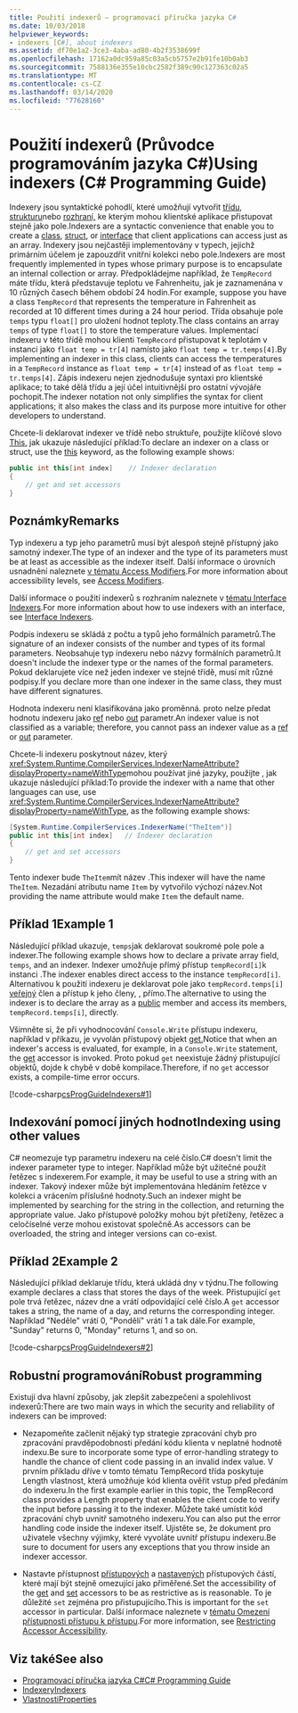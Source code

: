 ```yaml
---
title: Použití indexerů – programovací příručka jazyka C#
ms.date: 10/03/2018
helpviewer_keywords:
- indexers [C#], about indexers
ms.assetid: df70e1a2-3ce3-4aba-ad80-4b2f3538699f
ms.openlocfilehash: 17162a0dc959a85c03a5cb5757e2b91fe10b0ab3
ms.sourcegitcommit: 7588136e355e10cbc2582f389c90c127363c02a5
ms.translationtype: MT
ms.contentlocale: cs-CZ
ms.lasthandoff: 03/14/2020
ms.locfileid: "77628160"
---
```

# <a name="using-indexers-c-programming-guide"></a><span data-ttu-id="841d2-102">Použití indexerů (Průvodce programováním jazyka C#)</span><span class="sxs-lookup"><span data-stu-id="841d2-102">Using indexers (C# Programming Guide)</span></span>

<span data-ttu-id="841d2-103">Indexery jsou syntaktické pohodlí, které umožňují vytvořit [třídu](../../language-reference/keywords/class.md), [strukturu](../../language-reference/builtin-types/struct.md)nebo [rozhraní,](../../language-reference/keywords/interface.md) ke kterým mohou klientské aplikace přistupovat stejně jako pole.</span><span class="sxs-lookup"><span data-stu-id="841d2-103">Indexers are a syntactic convenience that enable you to create a [class](../../language-reference/keywords/class.md), [struct](../../language-reference/builtin-types/struct.md), or [interface](../../language-reference/keywords/interface.md) that client applications can access just as an array.</span></span> <span data-ttu-id="841d2-104">Indexery jsou nejčastěji implementovány v typech, jejichž primárním účelem je zapouzdřit vnitřní kolekci nebo pole.</span><span class="sxs-lookup"><span data-stu-id="841d2-104">Indexers are most frequently implemented in types whose primary purpose is to encapsulate an internal collection or array.</span></span> <span data-ttu-id="841d2-105">Předpokládejme například, že `TempRecord` máte třídu, která představuje teplotu ve Fahrenheitu, jak je zaznamenána v 10 různých časech během období 24 hodin.</span><span class="sxs-lookup"><span data-stu-id="841d2-105">For example, suppose you have a class `TempRecord` that represents the temperature in Fahrenheit as recorded at 10 different times during a 24 hour period.</span></span> <span data-ttu-id="841d2-106">Třída obsahuje pole `temps` typu `float[]` pro uložení hodnot teploty.</span><span class="sxs-lookup"><span data-stu-id="841d2-106">The class contains an array `temps` of type `float[]` to store the temperature values.</span></span> <span data-ttu-id="841d2-107">Implementací indexeru v této třídě mohou klienti `TempRecord` přistupovat k teplotám v instanci jako `float temp = tr[4]` namísto jako `float temp = tr.temps[4]`.</span><span class="sxs-lookup"><span data-stu-id="841d2-107">By implementing an indexer in this class, clients can access the temperatures in a `TempRecord` instance as `float temp = tr[4]` instead of as `float temp = tr.temps[4]`.</span></span> <span data-ttu-id="841d2-108">Zápis indexeru nejen zjednodušuje syntaxi pro klientské aplikace; to také dělá třídu a její účel intuitivnější pro ostatní vývojáře pochopit.</span><span class="sxs-lookup"><span data-stu-id="841d2-108">The indexer notation not only simplifies the syntax for client applications; it also makes the class and its purpose more intuitive for other developers to understand.</span></span>  
  
<span data-ttu-id="841d2-109">Chcete-li deklarovat indexer ve třídě nebo struktuře, použijte klíčové slovo [This,](../../language-reference/keywords/this.md) jak ukazuje následující příklad:</span><span class="sxs-lookup"><span data-stu-id="841d2-109">To declare an indexer on a class or struct, use the [this](../../language-reference/keywords/this.md) keyword, as the following example shows:</span></span>

```csharp
public int this[int index]    // Indexer declaration  
{  
    // get and set accessors  
}  
```

## <a name="remarks"></a><span data-ttu-id="841d2-110">Poznámky</span><span class="sxs-lookup"><span data-stu-id="841d2-110">Remarks</span></span>

<span data-ttu-id="841d2-111">Typ indexeru a typ jeho parametrů musí být alespoň stejně přístupný jako samotný indexer.</span><span class="sxs-lookup"><span data-stu-id="841d2-111">The type of an indexer and the type of its parameters must be at least as accessible as the indexer itself.</span></span> <span data-ttu-id="841d2-112">Další informace o úrovních usnadnění naleznete [v tématu Access Modifiers](../../language-reference/keywords/access-modifiers.md).</span><span class="sxs-lookup"><span data-stu-id="841d2-112">For more information about accessibility levels, see [Access Modifiers](../../language-reference/keywords/access-modifiers.md).</span></span>  
  
 <span data-ttu-id="841d2-113">Další informace o použití indexerů s rozhraním naleznete v [tématu Interface Indexers](./indexers-in-interfaces.md).</span><span class="sxs-lookup"><span data-stu-id="841d2-113">For more information about how to use indexers with an interface, see [Interface Indexers](./indexers-in-interfaces.md).</span></span>  
  
 <span data-ttu-id="841d2-114">Podpis indexeru se skládá z počtu a typů jeho formálních parametrů.</span><span class="sxs-lookup"><span data-stu-id="841d2-114">The signature of an indexer consists of the number and types of its formal parameters.</span></span> <span data-ttu-id="841d2-115">Neobsahuje typ indexeru nebo názvy formálních parametrů.</span><span class="sxs-lookup"><span data-stu-id="841d2-115">It doesn't include the indexer type or the names of the formal parameters.</span></span> <span data-ttu-id="841d2-116">Pokud deklarujete více než jeden indexer ve stejné třídě, musí mít různé podpisy.</span><span class="sxs-lookup"><span data-stu-id="841d2-116">If you declare more than one indexer in the same class, they must have different signatures.</span></span>  
  
 <span data-ttu-id="841d2-117">Hodnota indexeru není klasifikována jako proměnná. proto nelze předat hodnotu indexeru jako [ref](../../language-reference/keywords/ref.md) nebo [out](../../language-reference/keywords/out-parameter-modifier.md) parametr.</span><span class="sxs-lookup"><span data-stu-id="841d2-117">An indexer value is not classified as a variable; therefore, you cannot pass an indexer value as a [ref](../../language-reference/keywords/ref.md) or [out](../../language-reference/keywords/out-parameter-modifier.md) parameter.</span></span>  
  
 <span data-ttu-id="841d2-118">Chcete-li indexeru poskytnout název, který <xref:System.Runtime.CompilerServices.IndexerNameAttribute?displayProperty=nameWithType>mohou používat jiné jazyky, použijte , jak ukazuje následující příklad:</span><span class="sxs-lookup"><span data-stu-id="841d2-118">To provide the indexer with a name that other languages can use, use <xref:System.Runtime.CompilerServices.IndexerNameAttribute?displayProperty=nameWithType>, as the following example shows:</span></span>  

```csharp
[System.Runtime.CompilerServices.IndexerName("TheItem")]  
public int this[int index]   // Indexer declaration  
{
    // get and set accessors  
}  
```

<span data-ttu-id="841d2-119">Tento indexer bude `TheItem`mít název .</span><span class="sxs-lookup"><span data-stu-id="841d2-119">This indexer will have the name `TheItem`.</span></span> <span data-ttu-id="841d2-120">Nezadání atributu name `Item` by vytvořilo výchozí název.</span><span class="sxs-lookup"><span data-stu-id="841d2-120">Not providing the name attribute would make `Item` the default name.</span></span>  
  
## <a name="example-1"></a><span data-ttu-id="841d2-121">Příklad 1</span><span class="sxs-lookup"><span data-stu-id="841d2-121">Example 1</span></span>  
  
<span data-ttu-id="841d2-122">Následující příklad ukazuje, `temps`jak deklarovat soukromé pole pole a indexer.</span><span class="sxs-lookup"><span data-stu-id="841d2-122">The following example shows how to declare a private array field, `temps`, and an indexer.</span></span> <span data-ttu-id="841d2-123">Indexer umožňuje přímý přístup `tempRecord[i]`k instanci .</span><span class="sxs-lookup"><span data-stu-id="841d2-123">The indexer enables direct access to the instance `tempRecord[i]`.</span></span> <span data-ttu-id="841d2-124">Alternativou k použití indexeru je deklarovat pole jako `tempRecord.temps[i]` [veřejný](../../language-reference/keywords/public.md) člen a přístup k jeho členy, , přímo.</span><span class="sxs-lookup"><span data-stu-id="841d2-124">The alternative to using the indexer is to declare the array as a [public](../../language-reference/keywords/public.md) member and access its members, `tempRecord.temps[i]`, directly.</span></span>  
  
 <span data-ttu-id="841d2-125">Všimněte si, že při vyhodnocování `Console.Write` přístupu indexeru, například v příkazu, je vyvolán přístupový objekt [get.](../../language-reference/keywords/get.md)</span><span class="sxs-lookup"><span data-stu-id="841d2-125">Notice that when an indexer's access is evaluated, for example, in a `Console.Write` statement, the [get](../../language-reference/keywords/get.md) accessor is invoked.</span></span> <span data-ttu-id="841d2-126">Proto pokud `get` neexistuje žádný přistupující objektů, dojde k chybě v době kompilace.</span><span class="sxs-lookup"><span data-stu-id="841d2-126">Therefore, if no `get` accessor exists, a compile-time error occurs.</span></span>  
  
 [!code-csharp[csProgGuideIndexers#1](~/samples/snippets/csharp/VS_Snippets_VBCSharp/csProgGuideIndexers/CS/Indexers.cs#1)]  
  
## <a name="indexing-using-other-values"></a><span data-ttu-id="841d2-127">Indexování pomocí jiných hodnot</span><span class="sxs-lookup"><span data-stu-id="841d2-127">Indexing using other values</span></span>

<span data-ttu-id="841d2-128">C# neomezuje typ parametru indexeru na celé číslo.</span><span class="sxs-lookup"><span data-stu-id="841d2-128">C# doesn't limit the indexer parameter type to integer.</span></span> <span data-ttu-id="841d2-129">Například může být užitečné použít řetězec s indexerem.</span><span class="sxs-lookup"><span data-stu-id="841d2-129">For example, it may be useful to use a string with an indexer.</span></span> <span data-ttu-id="841d2-130">Takový indexer může být implementována hledáním řetězce v kolekci a vrácením příslušné hodnoty.</span><span class="sxs-lookup"><span data-stu-id="841d2-130">Such an indexer might be implemented by searching for the string in the collection, and returning the appropriate value.</span></span> <span data-ttu-id="841d2-131">Jako přístupové položky mohou být přetíženy, řetězec a celočíselné verze mohou existovat společně.</span><span class="sxs-lookup"><span data-stu-id="841d2-131">As accessors can be overloaded, the string and integer versions can co-exist.</span></span>  
  
## <a name="example-2"></a><span data-ttu-id="841d2-132">Příklad 2</span><span class="sxs-lookup"><span data-stu-id="841d2-132">Example 2</span></span>  
  
<span data-ttu-id="841d2-133">Následující příklad deklaruje třídu, která ukládá dny v týdnu.</span><span class="sxs-lookup"><span data-stu-id="841d2-133">The following example declares a class that stores the days of the week.</span></span> <span data-ttu-id="841d2-134">Přistupující `get` pole trvá řetězec, název dne a vrátí odpovídající celé číslo.</span><span class="sxs-lookup"><span data-stu-id="841d2-134">A `get` accessor takes a string, the name of a day, and returns the corresponding integer.</span></span> <span data-ttu-id="841d2-135">Například "Neděle" vrátí 0, "Pondělí" vrátí 1 a tak dále.</span><span class="sxs-lookup"><span data-stu-id="841d2-135">For example, "Sunday" returns 0, "Monday" returns 1, and so on.</span></span>  
  
 [!code-csharp[csProgGuideIndexers#2](~/samples/snippets/csharp/VS_Snippets_VBCSharp/csProgGuideIndexers/CS/Indexers.cs#2)]  
  
## <a name="robust-programming"></a><span data-ttu-id="841d2-136">Robustní programování</span><span class="sxs-lookup"><span data-stu-id="841d2-136">Robust programming</span></span>

 <span data-ttu-id="841d2-137">Existují dva hlavní způsoby, jak zlepšit zabezpečení a spolehlivost indexerů:</span><span class="sxs-lookup"><span data-stu-id="841d2-137">There are two main ways in which the security and reliability of indexers can be improved:</span></span>  
  
- <span data-ttu-id="841d2-138">Nezapomeňte začlenit nějaký typ strategie zpracování chyb pro zpracování pravděpodobnosti předání kódu klienta v neplatné hodnotě indexu.</span><span class="sxs-lookup"><span data-stu-id="841d2-138">Be sure to incorporate some type of error-handling strategy to handle the chance of client code passing in an invalid index value.</span></span> <span data-ttu-id="841d2-139">V prvním příkladu dříve v tomto tématu TempRecord třída poskytuje Length vlastnost, která umožňuje kód klienta ověřit vstup před předáním do indexeru.</span><span class="sxs-lookup"><span data-stu-id="841d2-139">In the first example earlier in this topic, the TempRecord class provides a Length property that enables the client code to verify the input before passing it to the indexer.</span></span> <span data-ttu-id="841d2-140">Můžete také umístit kód zpracování chyb uvnitř samotného indexeru.</span><span class="sxs-lookup"><span data-stu-id="841d2-140">You can also put the error handling code inside the indexer itself.</span></span> <span data-ttu-id="841d2-141">Ujistěte se, že dokument pro uživatele všechny výjimky, které vyvoláte uvnitř přístupu indexeru.</span><span class="sxs-lookup"><span data-stu-id="841d2-141">Be sure to document for users any exceptions that you throw inside an indexer accessor.</span></span>  
  
- <span data-ttu-id="841d2-142">Nastavte přístupnost [přístupových](../../language-reference/keywords/get.md) a [nastavených](../../language-reference/keywords/set.md) přístupových částí, které mají být stejně omezující jako přiměřené.</span><span class="sxs-lookup"><span data-stu-id="841d2-142">Set the accessibility of the [get](../../language-reference/keywords/get.md) and [set](../../language-reference/keywords/set.md) accessors to be as restrictive as is reasonable.</span></span> <span data-ttu-id="841d2-143">To je důležité `set` zejména pro přistupujícího.</span><span class="sxs-lookup"><span data-stu-id="841d2-143">This is important for the `set` accessor in particular.</span></span> <span data-ttu-id="841d2-144">Další informace naleznete v [tématu Omezení přístupnosti přístupu k přístupu](../classes-and-structs/restricting-accessor-accessibility.md).</span><span class="sxs-lookup"><span data-stu-id="841d2-144">For more information, see [Restricting Accessor Accessibility](../classes-and-structs/restricting-accessor-accessibility.md).</span></span>  
  
## <a name="see-also"></a><span data-ttu-id="841d2-145">Viz také</span><span class="sxs-lookup"><span data-stu-id="841d2-145">See also</span></span>

- [<span data-ttu-id="841d2-146">Programovací příručka jazyka C#</span><span class="sxs-lookup"><span data-stu-id="841d2-146">C# Programming Guide</span></span>](../index.md)
- [<span data-ttu-id="841d2-147">Indexery</span><span class="sxs-lookup"><span data-stu-id="841d2-147">Indexers</span></span>](./index.md)
- [<span data-ttu-id="841d2-148">Vlastnosti</span><span class="sxs-lookup"><span data-stu-id="841d2-148">Properties</span></span>](../classes-and-structs/properties.md)
